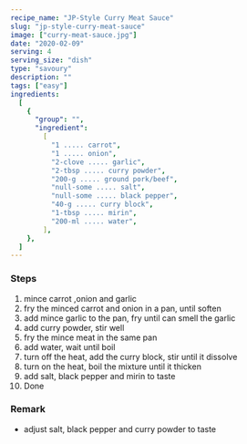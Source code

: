 ```yaml
---
recipe_name: "JP-Style Curry Meat Sauce"
slug: "jp-style-curry-meat-sauce"
image: ["curry-meat-sauce.jpg"]
date: "2020-02-09"
serving: 4
serving_size: "dish"
type: "savoury"
description: ""
tags: ["easy"]
ingredients:
  [
    {
      "group": "",
      "ingredient":
        [
          "1 ..... carrot",
          "1 ..... onion",
          "2-clove ..... garlic",
          "2-tbsp ..... curry powder",
          "200-g ..... ground pork/beef",
          "null-some ..... salt",
          "null-some ..... black pepper",
          "40-g ..... curry block",
          "1-tbsp ..... mirin",
          "200-ml ..... water",
        ],
    },
  ]
---
```


### Steps

1. mince carrot ,onion and garlic
2. fry the minced carrot and onion in a pan, until soften
3. add mince garlic to the pan, fry until can smell the garlic
4. add curry powder, stir well
5. fry the mince meat in the same pan
6. add water, wait until boil
7. turn off the heat, add the curry block, stir until it dissolve
8. turn on the heat, boil the mixture until it thicken
9. add salt, black pepper and mirin to taste
10. Done

### Remark

- adjust salt, black pepper and curry powder to taste
